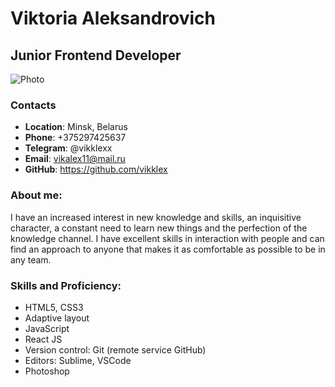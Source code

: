 # Viktoria Aleksandrovich
## Junior Frontend Developer

![Photo](https://i.ibb.co/HCcrCfp/IMG-3803.jpg)

### Contacts
- **Location**: Minsk, Belarus
- **Phone**: +375297425637
- **Telegram**: @vikklexx
- **Email**: vikalex11@mail.ru
- **GitHub**: https://github.com/vikklex

### About me:
I have an increased interest in new knowledge and skills, an inquisitive character, a constant need to learn new things and the perfection of the knowledge channel. I have excellent skills in interaction with people and can find an approach to anyone that makes it as comfortable as possible to be in any team.

### Skills and Proficiency:

- HTML5, CSS3
- Adaptive layout
- JavaScript
- React JS
- Version control: Git (remote service GitHub)
- Editors: Sublime, VSCode
- Photoshop